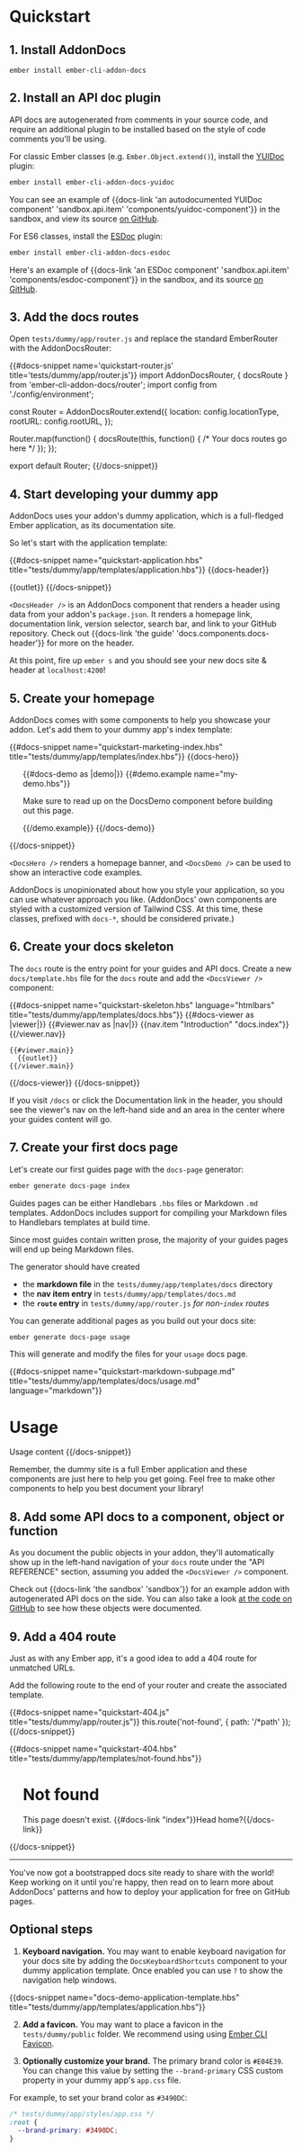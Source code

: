 # Quickstart

## 1. Install AddonDocs

```
ember install ember-cli-addon-docs
```

## 2. Install an API doc plugin

API docs are autogenerated from comments in your source code, and require an additional plugin to be installed based on the style of code comments you'll be using.

For classic Ember classes (e.g. `Ember.Object.extend()`), install the [YUIDoc](http://yui.github.io/yuidoc/) plugin:

```sh
ember install ember-cli-addon-docs-yuidoc
```

You can see an example of {{docs-link 'an autodocumented YUIDoc component' 'sandbox.api.item' 'components/yuidoc-component'}} in the sandbox, and view its source [on GitHub](https://github.com/ember-learn/ember-cli-addon-docs/blob/master/sandbox/app/components/yuidoc-component.js).

For ES6 classes, install the [ESDoc](https://esdoc.org/) plugin:

```sh
ember install ember-cli-addon-docs-esdoc
```

Here's an example of {{docs-link 'an ESDoc component' 'sandbox.api.item' 'components/esdoc-component'}} in the sandbox, and its source [on GitHub](https://github.com/ember-learn/ember-cli-addon-docs/blob/master/sandbox/app/components/esdoc-component.js).

## 3. Add the docs routes

Open `tests/dummy/app/router.js` and replace the standard EmberRouter with the AddonDocsRouter:

{{#docs-snippet name='quickstart-router.js' title='tests/dummy/app/router.js'}}
  import AddonDocsRouter, { docsRoute } from 'ember-cli-addon-docs/router';
  import config from './config/environment';

  const Router = AddonDocsRouter.extend({
    location: config.locationType,
    rootURL: config.rootURL,
  });

  Router.map(function() {
    docsRoute(this, function() { /* Your docs routes go here */ });
  });

  export default Router;
{{/docs-snippet}}

## 4. Start developing your dummy app

AddonDocs uses your addon's dummy application, which is a full-fledged Ember application, as its documentation site.

So let's start with the application template:

{{#docs-snippet name="quickstart-application.hbs" title="tests/dummy/app/templates/application.hbs"}}
  {{docs-header}}

  {{outlet}}
{{/docs-snippet}}

`<DocsHeader />` is an AddonDocs component that renders a header using data from your addon's `package.json`. It renders a homepage link, documentation link, version selector, search bar, and link to your GitHub repository. Check out {{docs-link 'the guide' 'docs.components.docs-header'}} for more on the header.

At this point, fire up `ember s` and you should see your new docs site & header at `localhost:4200`!

## 5. Create your homepage

AddonDocs comes with some components to help you showcase your addon. Let's add them to your dummy app's index template:

{{#docs-snippet name="quickstart-marketing-index.hbs" title="tests/dummy/app/templates/index.hbs"}}
  {{docs-hero}}

  <div style="max-width: 40rem; margin: 0 auto; padding: 0 1.5rem">
    {{#docs-demo as |demo|}}
      {{#demo.example name="my-demo.hbs"}}
        <p>Make sure to read up on the DocsDemo component before building out this page.</p>
      {{/demo.example}}
    {{/docs-demo}}
  </div>

{{/docs-snippet}}

`<DocsHero />` renders a homepage banner, and `<DocsDemo />` can be used to show an interactive code examples.

AddonDocs is unopinionated about how you style your application, so you can use whatever approach you like. (AddonDocs' own components are styled with a customized version of Tailwind CSS. At this time, these classes, prefixed with `docs-*`, should be considered private.)


## 6. Create your docs skeleton

The `docs` route is the entry point for your guides and API docs. Create a new `docs/template.hbs` file for the `docs` route and add the `<DocsViewer />` component:

{{#docs-snippet name="quickstart-skeleton.hbs" language="htmlbars" title="tests/dummy/app/templates/docs.hbs"}}
  {{#docs-viewer as |viewer|}}
    {{#viewer.nav as |nav|}}
      {{nav.item "Introduction" "docs.index"}}
    {{/viewer.nav}}

    {{#viewer.main}}
      {{outlet}}
    {{/viewer.main}}
  {{/docs-viewer}}
{{/docs-snippet}}

If you visit `/docs` or click the Documentation link in the header, you should see the viewer's nav on the left-hand side and an area in the center where your guides content will go.

## 7. Create your first docs page

Let's create our first guides page with the `docs-page` generator:

```bash
ember generate docs-page index
```

Guides pages can be either Handlebars `.hbs` files or Markdown `.md` templates. AddonDocs includes support for compiling your Markdown files to Handlebars templates at build time.

Since most guides contain written prose, the majority of your guides pages will end up being Markdown files.

The generator should have created

  - the **markdown file** in the `tests/dummy/app/templates/docs` directory
  - the **nav item entry** in `tests/dummy/app/templates/docs.md`
  - the **`route` entry** in `tests/dummy/app/router.js` _for non-`index` routes_

You can generate additional pages as you build out your docs site:

```bash
ember generate docs-page usage
```

This will generate and modify the files for your `usage` docs page.

{{#docs-snippet name="quickstart-markdown-subpage.md" title="tests/dummy/app/templates/docs/usage.md" language="markdown"}}
  # Usage

  Usage content
{{/docs-snippet}}

Remember, the dummy site is a full Ember application and these components are just here to help you get going. Feel free to make other components to help you best document your library!

## 8. Add some API docs to a component, object or function

As you document the public objects in your addon, they'll automatically show up in the left-hand navigation of your `docs` route under the "API REFERENCE" section, assuming you added the `<DocsViewer />` component.

Check out {{docs-link 'the sandbox' 'sandbox'}} for an example addon with autogenerated API docs on the side. You can also take a look [at the code on GitHub](https://github.com/ember-learn/ember-cli-addon-docs/tree/master/sandbox) to see how these objects were documented.

## 9. Add a 404 route

Just as with any Ember app, it's a good idea to add a 404 route for unmatched URLs.

Add the following route to the end of your router and create the associated template.

{{#docs-snippet name="quickstart-404.js" title="tests/dummy/app/router.js"}}
  this.route('not-found', { path: '/*path' });
{{/docs-snippet}}

{{#docs-snippet name="quickstart-404.hbs" title="tests/dummy/app/templates/not-found.hbs"}}
  <div style="max-width: 40rem; margin: 0 auto; padding: 0 1.5rem">
    <h1>Not found</h1>
    <p>This page doesn't exist. {{#docs-link "index"}}Head home?{{/docs-link}}</p>
  </div>
{{/docs-snippet}}

---

You've now got a bootstrapped docs site ready to share with the world! Keep working on it until you're happy, then read on to learn more about AddonDocs' patterns and how to deploy your application for free on GitHub pages.

## Optional steps

1. **Keyboard navigation.** You may want to enable keyboard navigation for your
docs site by adding the `DocsKeyboardShortcuts` component to your dummy
application template. Once enabled you can use `?` to show the navigation help
windows.

  {{docs-snippet name="docs-demo-application-template.hbs" title="tests/dummy/app/templates/application.hbs"}}

2. **Add a favicon.** You may want to place a favicon in the
`tests/dummy/public` folder. We recommend using using
 [Ember CLI Favicon](https://github.com/davewasmer/ember-cli-favicon).

3. **Optionally customize your brand.** The primary brand color is <span class='docs-text-brand'>`#E04E39`</span>. You can change this value by setting the `--brand-primary` CSS custom property in your dummy app's `app.css` file.

  For example, to set your brand color as `#3490DC`:

  ```css
  /* tests/dummy/app/styles/app.css */
  :root {
    --brand-primary: #3490DC;
  }
  ```
